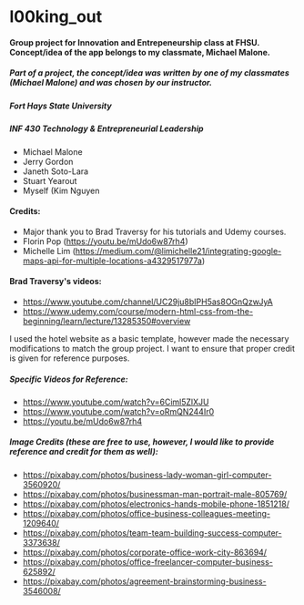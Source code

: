 # l00king_out
#### Group project for Innovation and Entrepeneurship class at FHSU. Concept/idea of the app belongs to my classmate, Michael Malone.

##### Part of a project, the concept/idea was written by one of my classmates (Michael Malone) and was chosen by our instructor.
##### Fort Hays State University
##### INF 430 Technology & Entrepreneurial Leadership

-	Michael Malone
-	Jerry Gordon
-	Janeth Soto-Lara
-	Stuart Yearout
-	Myself (Kim Nguyen


#### Credits:
- Major thank you to Brad Traversy for his tutorials and Udemy courses.
- Florin Pop (https://youtu.be/mUdo6w87rh4)
- Michelle Lim (https://medium.com/@limichelle21/integrating-google-maps-api-for-multiple-locations-a4329517977a)

#### Brad Traversy's videos:
-	https://www.youtube.com/channel/UC29ju8bIPH5as8OGnQzwJyA
-	https://www.udemy.com/course/modern-html-css-from-the-beginning/learn/lecture/13285350#overview

I used the hotel website as a basic template, however made the necessary modifications to match the group project. I want to ensure that proper credit is given for reference purposes.

##### Specific Videos for Reference:
-	https://www.youtube.com/watch?v=6Ciml5ZlXJU
-	https://www.youtube.com/watch?v=oRmQN244Ir0
-	https://youtu.be/mUdo6w87rh4

##### Image Credits (these are free to use, however, I would like to provide reference and credit for them as well):
-	https://pixabay.com/photos/business-lady-woman-girl-computer-3560920/
-	https://pixabay.com/photos/businessman-man-portrait-male-805769/
-	https://pixabay.com/photos/electronics-hands-mobile-phone-1851218/
-	https://pixabay.com/photos/office-business-colleagues-meeting-1209640/
-	https://pixabay.com/photos/team-team-building-success-computer-3373638/
-	https://pixabay.com/photos/corporate-office-work-city-863694/
-	https://pixabay.com/photos/office-freelancer-computer-business-625892/
-	https://pixabay.com/photos/agreement-brainstorming-business-3546008/

